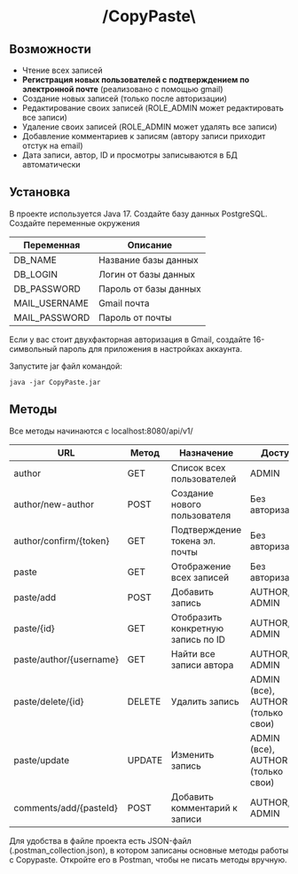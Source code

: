 <h1 align="center"> /CopyPaste\ </h1>

## Возможности
- Чтение всех записей
- **Регистрация новых пользователей с подтверждением по электронной почте** (реализовано с помощью gmail)
- Создание новых записей (только после авторизации)
- Редактирование своих записей (ROLE_ADMIN может редактировать все записи)
- Удаление своих записей (ROLE_ADMIN может удалять все записи)
- Добавление комментариев к записям (автору записи приходит отстук на email)
- Дата записи, автор, ID и просмотры записываются в БД автоматически
  
## Установка
В проекте используется Java 17. Создайте базу данных PostgreSQL. 
Создайте переменные окружения 

| Переменная | Описание |
| --- | --- |
| DB_NAME | Название базы данных |
| DB_LOGIN | Логин от базы данных |
| DB_PASSWORD | Пароль от базы данных |
| MAIL_USERNAME | Gmail почта |
| MAIL_PASSWORD | Пароль от почты |

Если у вас стоит двухфакторная авторизация в Gmail, создайте 16-символьный пароль для приложения в настройках аккаунта.

Запустите jar файл командой:
```
java -jar CopyPaste.jar
```

## Методы
Все методы начинаются с localhost:8080/api/v1/

| URL                     | Метод | Назначение | Доступ |
|-------------------------| --- | --- | --- |
| author                  | GET | Список всех пользователей | ADMIN |
| author/new-author       | POST | Создание нового пользователя | Без авторизации |
| author/confirm/{token}  | GET | Подтверждение токена эл. почты | Без авторизации |
| paste                   | GET | Отображение всех записей | Без авторизации |
| paste/add               | POST | Добавить запись | AUTHOR, ADMIN |
| paste/{id}              | GET | Отобразить конкретную запись по ID | AUTHOR, ADMIN |
| paste/author/{username} | GET | Найти все записи автора | AUTHOR, ADMIN |
| paste/delete/{id}       | DELETE | Удалить запись | ADMIN (все), AUTHOR (только свои) |
| paste/update            | UPDATE | Изменить запись | ADMIN (все), AUTHOR (только свои) |
| comments/add/{pasteId}  | POST | Добавить комментарий к записи | AUTHOR, ADMIN |

Для удобства в файле проекта есть JSON-файл (.postman_collection.json), в котором записаны основные методы работы с Copypaste. 
Откройте его в Postman, чтобы не писать методы вручную.
